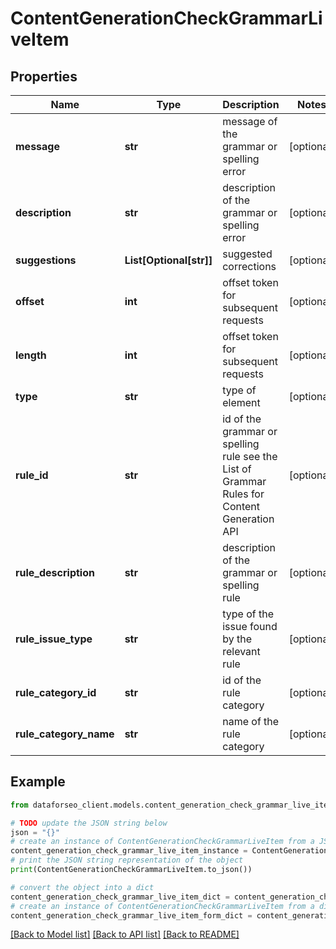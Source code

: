 # ContentGenerationCheckGrammarLiveItem


## Properties

Name | Type | Description | Notes
------------ | ------------- | ------------- | -------------
**message** | **str** | message of the grammar or spelling error | [optional] 
**description** | **str** | description of the grammar or spelling error | [optional] 
**suggestions** | **List[Optional[str]]** | suggested corrections | [optional] 
**offset** | **int** | offset token for subsequent requests | [optional] 
**length** | **int** | offset token for subsequent requests | [optional] 
**type** | **str** | type of element | [optional] 
**rule_id** | **str** | id of the grammar or spelling rule see the List of Grammar Rules for Content Generation API | [optional] 
**rule_description** | **str** | description of the grammar or spelling rule | [optional] 
**rule_issue_type** | **str** | type of the issue found by the relevant rule | [optional] 
**rule_category_id** | **str** | id of the rule category | [optional] 
**rule_category_name** | **str** | name of the rule category | [optional] 

## Example

```python
from dataforseo_client.models.content_generation_check_grammar_live_item import ContentGenerationCheckGrammarLiveItem

# TODO update the JSON string below
json = "{}"
# create an instance of ContentGenerationCheckGrammarLiveItem from a JSON string
content_generation_check_grammar_live_item_instance = ContentGenerationCheckGrammarLiveItem.from_json(json)
# print the JSON string representation of the object
print(ContentGenerationCheckGrammarLiveItem.to_json())

# convert the object into a dict
content_generation_check_grammar_live_item_dict = content_generation_check_grammar_live_item_instance.to_dict()
# create an instance of ContentGenerationCheckGrammarLiveItem from a dict
content_generation_check_grammar_live_item_form_dict = content_generation_check_grammar_live_item.from_dict(content_generation_check_grammar_live_item_dict)
```
[[Back to Model list]](../README.md#documentation-for-models) [[Back to API list]](../README.md#documentation-for-api-endpoints) [[Back to README]](../README.md)


